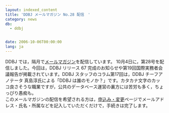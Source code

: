 ```yaml
---
layout: indexed_content
title: 'DDBJ メールマガジン No.28 配信　'
category: news
db:
  - ddbj


date: 2006-10-06T00:00:00
lang: ja
---
```


DDBJ では，隔月で<a href="/subscribe-ddbj.html">メールマガジン</a>を配信しています。 10月4日に，第28号を配信しました。今回は，DDBJ リリース 67 完成のお知らせや第19回国際実務者会議報告が掲載されています。DDBJ スタッフのコラム第17回は，DDBJ チーフアノテータ 真島淳氏による「DDBJ は誰のモノか？」です。カタカナ文字のカッコ良さそうな職業ですが，公共のデータベース運営の裏方には苦労も多く，ちょっぴり愚痴も。<br>このメールマガジンの配信を希望される方は，<a href="/subscribe-ddbj.html">申込み・変更</a>ページでメールアドレス・氏名・所属などを記入していただくだけで，手続きは完了します。

